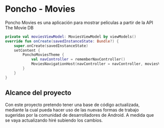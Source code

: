 # Poncho - Movies
Poncho Movies es una aplicación para mostrar peliculas a partir de la API The Movie DB
```kotlin
private val moviesViewModel: MoviesViewModel by viewModels()
override fun onCreate(savedInstanceState: Bundle?) {
    super.onCreate(savedInstanceState)
    setContent {
        PonchoMoviesTheme {
            val navController = rememberNavController()
            MoviesNavigationHost(navController = navController, moviesViewModel, false)
        }
    }
}
```
## Alcance del proyecto
Con este proyecto pretendo tener una base de código actualizada, mediante la cual pueda hacer uso 
de las nuevas formas de trabajo sugeridas por la comunidad de desarrolladores de Android.
A medida que se vaya actualizando hiré subiendo los cambios. 